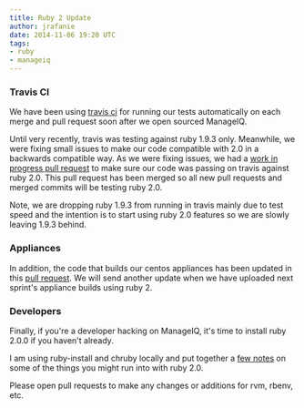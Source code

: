 ```yaml
---
title: Ruby 2 Update
author: jrafanie
date: 2014-11-06 19:20 UTC
tags:
- ruby
- manageiq
---
```


### Travis CI
We have been using [travis ci](https://travis-ci.org/ManageIQ/manageiq) for running our tests automatically on each merge and pull request soon after we open sourced ManageIQ.

Until very recently, travis was testing against ruby 1.9.3 only. Meanwhile, we were fixing small issues to make our code compatible with 2.0 in a backwards compatible way.  As we were fixing issues, we had a [work in progress pull request](https://github.com/ManageIQ/manageiq/pull/185) to make sure our code was passing on travis against ruby 2.0.  This pull request has been merged so all new pull requests and merged commits will be testing ruby 2.0.

Note, we are dropping ruby 1.9.3 from running in travis mainly due to test speed and the intention is to start using ruby 2.0 features so we are slowly leaving 1.9.3 behind.

### Appliances

In addition, the code that builds our centos appliances has been updated in this [pull request](https://github.com/ManageIQ/manageiq/pull/933).  We will send another update when we have uploaded next sprint's appliance builds using ruby 2.

### Developers

Finally, if you're a developer hacking on ManageIQ, it's time to install ruby 2.0.0 if you haven't already.

I am using ruby-install and chruby locally and put together a [few notes](https://github.com/ManageIQ/guides/blob/a3b8c0b3cebd62ea89eaca17a91790af6002ea9b/developer_ruby2_setup.md) on some of the things you might run into with ruby 2.0.

Please open pull requests to make any changes or additions for rvm, rbenv, etc.
